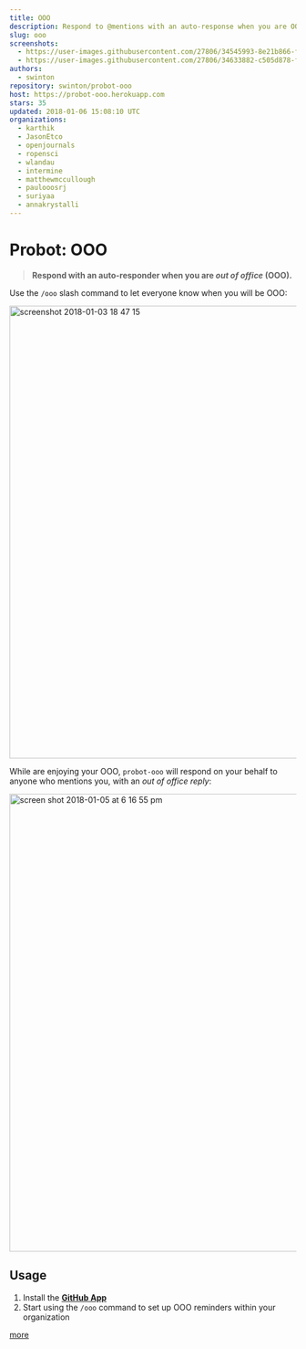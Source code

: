 ```yaml
---
title: OOO
description: Respond to @mentions with an auto-response when you are OOO
slug: ooo
screenshots:
  - https://user-images.githubusercontent.com/27806/34545993-8e21b866-f0b6-11e7-9cc4-750d6f9b2ed5.png
  - https://user-images.githubusercontent.com/27806/34633882-c505d878-f244-11e7-89c2-c367afdb738a.png
authors:
  - swinton
repository: swinton/probot-ooo
host: https://probot-ooo.herokuapp.com
stars: 35
updated: 2018-01-06 15:08:10 UTC
organizations:
  - karthik
  - JasonEtco
  - openjournals
  - ropensci
  - wlandau
  - intermine
  - matthewmccullough
  - paulooosrj
  - suriyaa
  - annakrystalli
---
```


# Probot: OOO

> **Respond with an auto-responder when you are _out of office_ (OOO).**

Use the `/ooo` slash command to let everyone know when you will be OOO:

<img width="793" alt="screenshot 2018-01-03 18 47 15" src="https://user-images.githubusercontent.com/27806/34545993-8e21b866-f0b6-11e7-9cc4-750d6f9b2ed5.png">

While are enjoying your OOO, `probot-ooo` will respond on your behalf to anyone who mentions you, with an _out of office reply_:

<img width="802" alt="screen shot 2018-01-05 at 6 16 55 pm" src="https://user-images.githubusercontent.com/27806/34633882-c505d878-f244-11e7-89c2-c367afdb738a.png">

## Usage

1. Install the [**GitHub App**](https://github.com/apps/ooo)
1. Start using the `/ooo` command to set up OOO reminders within your organization

[more](https://github.com/swinton/probot-ooo/blob/master/README.md#setup)
